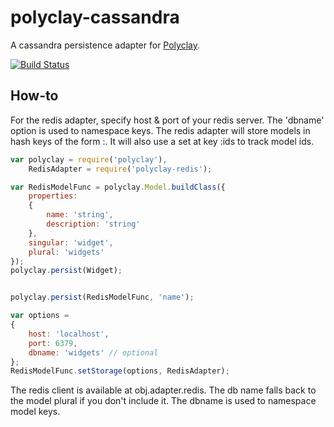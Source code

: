 polyclay-cassandra
==============

A cassandra persistence adapter for [Polyclay](https://github.com/ceejbot/polyclay).

[![Build Status](https://secure.travis-ci.org/ceejbot/polyclay-cassandra.png)](http://travis-ci.org/ceejbot/polyclay-cassandra)

## How-to

For the redis adapter, specify host & port of your redis server. The 'dbname' option is used to namespace keys. The redis adapter will store models in hash keys of the form <dbname>:<key>. It will also use a set at key <dbname>:ids to track model ids.

```javascript
var polyclay = require('polyclay'),
    RedisAdapter = require('polyclay-redis');

var RedisModelFunc = polyclay.Model.buildClass({
    properties:
    {
        name: 'string',
        description: 'string'
    },
    singular: 'widget',
    plural: 'widgets'
});
polyclay.persist(Widget);


polyclay.persist(RedisModelFunc, 'name');

var options =
{
    host: 'localhost',
    port: 6379,
    dbname: 'widgets' // optional
};
RedisModelFunc.setStorage(options, RedisAdapter);
```

The redis client is available at obj.adapter.redis. The db name falls back to the model plural if you don't include it. The dbname is used to namespace model keys.

